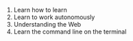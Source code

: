 1) Learn how to learn
2) Learn to work autonomously
3) Understanding the Web 
4) Learn the command line on the terminal